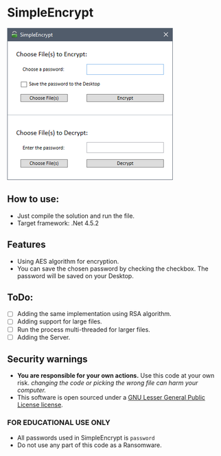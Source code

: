 # SimpleEncrypt
<img src="SimpleEncrypt.PNG" width="386" />

## How to use:
- Just compile the solution and run the file.
- Target framework: .Net 4.5.2

## Features
- Using AES algorithm for encryption.
- You can save the chosen password by checking the checkbox. The password will be saved on your Desktop.

## ToDo:
- [ ] Adding the same implementation using RSA algorithm.
- [ ] Adding support for large files.
- [ ] Run the process multi-threaded for larger files.
- [ ] Adding the Server.

## Security warnings
- **You are responsible for your own actions.** Use this code at your own risk. *changing the code or picking the wrong file can harm your computer.*
- This software is open sourced under a [GNU Lesser General Public License license](https://www.gnu.org/licenses/lgpl-3.0.en.html).

### FOR EDUCATIONAL USE ONLY
- All passwords used in SimpleEncrypt is `password`
- Do not use any part of this code as a Ransomware.
